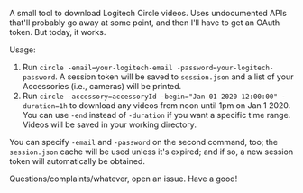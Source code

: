 A small tool to download Logitech Circle videos. Uses undocumented APIs that'll probably go away at some point, and then I'll have to get an OAuth token. But today, it works.

Usage:
1. Run `circle -email=your-logitech-email -password=your-logitech-password`. A session token will be saved to `session.json` and a list of your Accessories (i.e., cameras) will be printed.
2. Run `circle -accessory=accessoryId -begin="Jan 01 2020 12:00:00" -duration=1h` to download any videos from noon until 1pm on Jan 1 2020. You can use `-end` instead of `-duration` if you want a specific time range. Videos will be saved in your working directory.

You can specify `-email` and `-password` on the second command, too; the `session.json` cache will be used unless it's expired; and if so, a new session token will automatically be obtained.

Questions/complaints/whatever, open an issue. Have a good!
